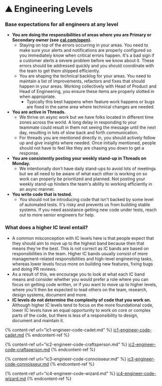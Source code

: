 # ⛰ Engineering Levels

### Base expectations for all engineers at any level

* **You are doing the responsibilities of areas where you are Primary or Secondary owner (see** [**cal.com/open**](https://cal.com/open)**).**
  * Staying on top of the errors occurring in your areas. You need to make sure your alerts and notifications are properly configured so you immediately know when critical errors happen. It's a bad sign if a customer alerts a severe problem before we know about it. These errors should be addressed quickly and you should coordinate with the team to get them shipped efficiently.
  * You are shaping the technical backlog for your areas. You need to maintain a list of improvements, refactors and fixes that should happen in your areas. Working collectively with Head of Product and Head of Engineering, you ensure these items are properly slotted in when appropriate.
    * Typically this best happens when feature work happens or bugs are fixed in the same area where technical changes are needed.
* **You are active in Threads.**&#x20;
  * We thrive on async work but we have folks located in different time zones across the world. A long delay in responding to your teammate could result in them not seeing the message until the next day, resulting in lots of slow back and forth communication.
  * For threads you are mentioned directly in, you should actively follow up and give insights where needed. Once initially mentioned, people should not have to feel like they are chasing you down to get a response.
* **You are consistently posting your weekly stand-up in Threads on Monday.**&#x20;
  * We intentionally don't have daily stand-ups to avoid lots of meetings but we all need to be aware of what each other is working on so work can properly be prioritized and planned. Not posting your weekly stand-up hinders the team's ability to working efficiently in an async manner.
* **You write code that is tested.**
  * You should not be introducing code that isn't backed by some level of automated tests. It's risky and prevents us from building stable systems. If you need assistance getting new code under tests, reach out to more senior engineers for help.

### What does a higher IC level entail?

* A common misconception with IC levels here is that people expect that they should aim to move up to the highest band because then that means they're the best. This is not correct as IC bands are based on responsibilities in the team. Higher IC bands usually consist of more management-related responsibilities and high-level engineering tasks, whereas lower levels focus more on building new features, fixing bugs and doing PR reviews.&#x20;
* As a result of this, we encourage you to look at what each IC band means and consider whether you would prefer a role where you can focus on getting code written, or if you want to move up to higher levels, where you'll then be expected to lead others on the team, research, design systems, document and more.
* **IC levels do not determine the complexity of code that you work on.** Although higher IC levels tend to focus on the more foundational code, lower IC levels have an equal opportunity to work on core or complex parts of the code, but there is less of a responsibility to design, document and maintain it.

{% content-ref url="ic1-engineer-code-cadet.md" %}
[ic1-engineer-code-cadet.md](ic1-engineer-code-cadet.md)
{% endcontent-ref %}

{% content-ref url="ic2-engineer-code-craftsperson.md" %}
[ic2-engineer-code-craftsperson.md](ic2-engineer-code-craftsperson.md)
{% endcontent-ref %}

{% content-ref url="ic3-engineer-code-connoisseur.md" %}
[ic3-engineer-code-connoisseur.md](ic3-engineer-code-connoisseur.md)
{% endcontent-ref %}

{% content-ref url="ic4-engineer-code-wizard.md" %}
[ic4-engineer-code-wizard.md](ic4-engineer-code-wizard.md)
{% endcontent-ref %}
